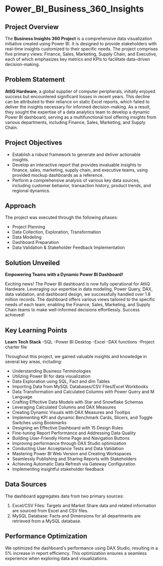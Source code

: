 # Power_BI_Business_360_Insights

## Project Overview

The **Business Insights 360 Project** is a comprehensive data visualization initiative created using Power BI. It is designed to provide stakeholders with real-time insights customized to their specific needs. The project comprises five primary views: Finance, Sales, Marketing, Supply Chain, and Executive, each of which emphasizes key metrics and KPIs to facilitate data-driven decision-making.

## Problem Statement

**AtliQ Hardware**, a global supplier of computer peripherals, initially enjoyed success but encountered significant losses in recent years. This decline can be attributed to their reliance on static Excel reports, which failed to deliver the insights necessary for informed decision-making. As a result, they sought the expertise of a data analytics team to develop a dynamic Power BI dashboard, serving as a multifunctional tool offering insights from various departments, including Finance, Sales, Marketing, and Supply Chain.

## Project Objectives

- Establish a robust framework to generate and deliver actionable insights.
- Develop an interactive report that provides invaluable insights to finance, sales, marketing, supply chain, and executive teams, using provided mockup dashboards as a reference.
- Perform a comprehensive analysis of various key data sources, including customer behavior, transaction history, product trends, and regional dynamics.

## Approach

The project was executed through the following phases:

- Project Planning
- Data Collection, Exploration, Transformation
- Data Modeling
- Dashboard Preparation
- Data Validation & Stakeholder Feedback Implementation

## Solution Unveiled

**Empowering Teams with a Dynamic Power BI Dashboard!**

Exciting news! The Power BI dashboard is now fully operational for AtliQ Hardware. Leveraging our expertise in data modeling, Power Query, DAX, data validation, and dashboard design, we successfully handled over 1.8 million records. The dashboard offers various views tailored to the specific needs of each team, enabling the Finance, Sales, Marketing, and Supply Chain teams to make well-informed decisions effortlessly. Success achieved!

## Key Learning Points

**Learn Tech Stack**
-SQL
-Power BI Desktop
-Excel
-DAX functions
-Project charter file

Throughout this project, we gained valuable insights and knowledge in several key areas, including:

- Understanding Business Terminologies
- Utilizing Power BI for data visualization
- Data Exploration using SQL, Fact and dim Tables
- Importing Data from MySQL Databases/CSV Files/Excel Workbooks
- Data Transformation and Calculated Columns with Power Query and M Language
- Crafting Effective Data Models with Star and Snowflake Schemas
- Leveraging Calculated Columns and DAX Measures
- Creating Dynamic Visuals with DAX Measures and Tooltips
- Implementing KPI and dynamic Benchmark Cards, Slicers, and Toggle Switches using Bookmarks
- Designing an Effective Dashboard with 15 Design Rules
- Fine-tuning Report Performance and Addressing Data Quality
- Building User-Friendly Home Page and Navigation Buttons
- Improving performance through DAX Studio optimization
- Conducting User Acceptance Tests and Data Validation
- Mastering Power BI Web Version and Creating Workspaces
- Seamlessly Publishing and Sharing Reports with Stakeholders
- Achieving Automatic Data Refresh via Gateway Configuration
- Implementing insightful stakeholder feedback

## Data Sources

The dashboard aggregates data from two primary sources:

1. Excel/CSV Files: Targets and Market Share data and related information are sourced from Excel and CSV files.
2. MySQL Database: Facts and Dimensions for all departments are retrieved from a MySQL database.

## Performance Optimization

We optimized the dashboard's performance using DAX Studio, resulting in a 5% increase in report efficiency. This optimization ensures a seamless experience when exploring data and visualizations.

